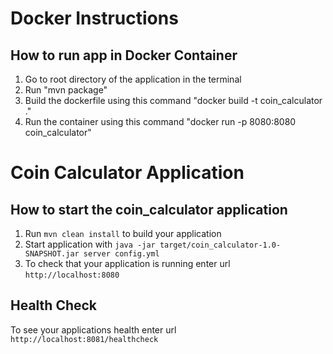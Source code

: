 # Docker Instructions

How to run app in Docker Container
---

1. Go to root directory of the application in the terminal
2. Run "mvn package"
3. Build the dockerfile using this command "docker build -t coin_calculator ."
4. Run the container using this command "docker run -p 8080:8080 coin_calculator"


# Coin Calculator Application

How to start the coin_calculator application
---

1. Run `mvn clean install` to build your application
2. Start application with `java -jar target/coin_calculator-1.0-SNAPSHOT.jar server config.yml`
3. To check that your application is running enter url `http://localhost:8080`

Health Check
---

To see your applications health enter url `http://localhost:8081/healthcheck`

